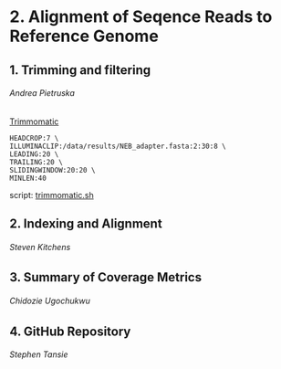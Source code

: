 # 2. Alignment of Seqence Reads to Reference Genome
## 1. Trimming and filtering
######  Andrea Pietruska
[Trimmomatic](http://www.usadellab.org/cms/?page=trimmomatic) <br/>
```
HEADCROP:7 \
ILLUMINACLIP:/data/results/NEB_adapter.fasta:2:30:8 \
LEADING:20 \
TRAILING:20 \
SLIDINGWINDOW:20:20 \
MINLEN:40
```
script: [trimmomatic.sh](https://github.com/AUBioInformatics22/Salmonella-Project/blob/main/2%20-%20Alignment%20of%20Sequence%20Reads%20to%20Referenc%20Genome/trimmomatic.sh)
## 2. Indexing and Alignment
######  Steven Kitchens
## 3. Summary of Coverage Metrics
######  Chidozie Ugochukwu
## 4. GitHub Repository
######  Stephen Tansie
